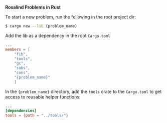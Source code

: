 __Rosalind Problems in Rust__

To start a new problem, run the following in the root project dir:

```sh
$ cargo new --lib {problem_name}
```

Add the lib as a dependency in the root `Cargo.toml`

```toml
...
members = [
	"fib",
	"tools",
	"gc",
	"subs",
	"cons",
	"{problem_name}"
	]
```

In the `{problem_name}` directory, add the `tools` crate to the `Cargo.toml` to get access to reusable helper functions:

```toml
...
[dependencies]
tools = {path = "../tools/"}
```

